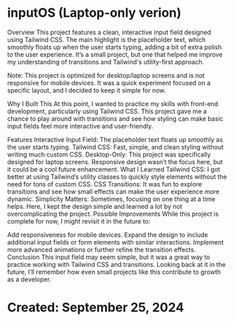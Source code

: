 # inputOS (Laptop-only verion)

Overview
This project features a clean, interactive input field designed using Tailwind CSS. The main highlight is the placeholder text, which smoothly floats up when the user starts typing, adding a bit of extra polish to the user experience. It’s a small project, but one that helped me improve my understanding of transitions and Tailwind's utility-first approach.

Note: This project is optimized for desktop/laptop screens and is not responsive for mobile devices. It was a quick experiment focused on a specific layout, and I decided to keep it simple for now.

Why I Built This
At this point, I wanted to practice my skills with front-end development, particularly using Tailwind CSS. This project gave me a chance to play around with transitions and see how styling can make basic input fields feel more interactive and user-friendly.

Features
Interactive Input Field: The placeholder text floats up smoothly as the user starts typing.
Tailwind CSS: Fast, simple, and clean styling without writing much custom CSS.
Desktop-Only: This project was specifically designed for laptop screens. Responsive design wasn’t the focus here, but it could be a cool future enhancement.
What I Learned
Tailwind CSS: I got better at using Tailwind’s utility classes to quickly style elements without the need for tons of custom CSS.
CSS Transitions: It was fun to explore transitions and see how small effects can make the user experience more dynamic.
Simplicity Matters: Sometimes, focusing on one thing at a time helps. Here, I kept the design simple and learned a lot by not overcomplicating the project.
Possible Improvements
While this project is complete for now, I might revisit it in the future to:

Add responsiveness for mobile devices.
Expand the design to include additional input fields or form elements with similar interactions.
Implement more advanced animations or further refine the transition effects.
Conclusion
This input field may seem simple, but it was a great way to practice working with Tailwind CSS and transitions. Looking back at it in the future, I’ll remember how even small projects like this contribute to growth as a developer.

# Created: September 25, 2024
